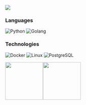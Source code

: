 ![](https://raw.githubusercontent.com/grammsoli/grammsoli/master/profile.gif)

### Languages

![Python](https://img.shields.io/badge/-Python-000?&logo=Python)
![Golang](https://img.shields.io/badge/-Go-000?&logo=go)


### Technologies

![Docker](https://img.shields.io/badge/-Docker-000?&logo=Docker)
![Linux](https://img.shields.io/badge/-Linux-000?&logo=Linux)
![PostgreSQL](https://img.shields.io/badge/-PostgreSQL-000?&logo=PostgreSQL)


<a href="https://grammsoli.ru/"><img height="120px" src="https://github-readme-stats.vercel.app/api?username=grammsoli&hide_title=true&hide_border=true&show_icons=true&include_all_commits=true&count_private=true&line_height=21&theme=dark" /><!-- wi*quL3fcV --><img height="120px" src="https://github-readme-stats.vercel.app/api/top-langs/?username=grammsoli&hide=html&hide_title=true&hide_border=true&layout=compact&langs_count=6&theme=dark" /></a>
